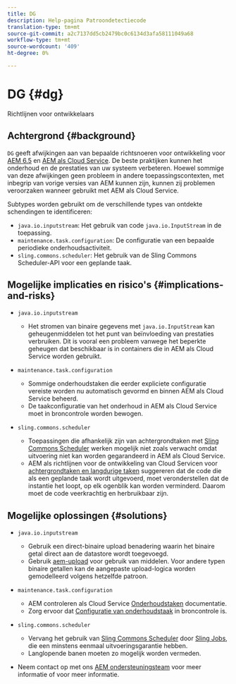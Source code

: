 ```yaml
---
title: DG
description: Help-pagina Patroondetectiecode
translation-type: tm+mt
source-git-commit: a2c7137dd5cb2479bc0c6134d3afa58111049a68
workflow-type: tm+mt
source-wordcount: '409'
ht-degree: 0%

---
```



# DG {#dg}

Richtlijnen voor ontwikkelaars

## Achtergrond {#background}

`DG` geeft afwijkingen aan van bepaalde richtsnoeren voor ontwikkeling voor  [AEM 6.5](https://experienceleague.adobe.com/docs/experience-manager-65/developing/introduction/dev-guidelines-bestpractices.html) en  [AEM als Cloud Service](https://experienceleague.adobe.com/docs/experience-manager-cloud-service/implementing/developing/development-guidelines.html). De beste praktijken kunnen het onderhoud en de prestaties van uw systeem verbeteren. Hoewel sommige van deze afwijkingen geen probleem in andere toepassingscontexten, met inbegrip van vorige versies van AEM kunnen zijn, kunnen zij problemen veroorzaken wanneer gebruikt met AEM als Cloud Service.

Subtypes worden gebruikt om de verschillende types van ontdekte schendingen te identificeren:

* `java.io.inputstream`: Het gebruik van code  `java.io.InputStream` in de toepassing.
* `maintenance.task.configuration`: De configuratie van een bepaalde periodieke onderhoudsactiviteit.
* `sling.commons.scheduler`: Het gebruik van de Sling Commons Scheduler-API voor een geplande taak.

## Mogelijke implicaties en risico&#39;s {#implications-and-risks}

* `java.io.inputstream`
   * Het stromen van binaire gegevens met `java.io.InputStream` kan geheugenmiddelen tot het punt van beïnvloeding van prestaties verbruiken. Dit is vooral een probleem vanwege het beperkte geheugen dat beschikbaar is in containers die in AEM als Cloud Service worden gebruikt.

* `maintenance.task.configuration`
   * Sommige onderhoudstaken die eerder expliciete configuratie vereiste worden nu automatisch gevormd en binnen AEM als Cloud Service beheerd.
   * De taakconfiguratie van het onderhoud in AEM als Cloud Service moet in broncontrole worden bewogen.

* `sling.commons.scheduler`
   * Toepassingen die afhankelijk zijn van achtergrondtaken met [Sling Commons Scheduler](https://sling.apache.org/documentation/bundles/scheduler-service-commons-scheduler.html) werken mogelijk niet zoals verwacht omdat uitvoering niet kan worden gegarandeerd in AEM als Cloud Service.
   * AEM als richtlijnen voor de ontwikkeling van Cloud Servicen voor [achtergrondtaken en langdurige taken](https://experienceleague.adobe.com/docs/experience-manager-cloud-service/implementing/developing/development-guidelines.html#background-tasks-and-long-running-jobs) suggereren dat de code die als een geplande taak wordt uitgevoerd, moet veronderstellen dat de instantie het loopt, op elk ogenblik kan worden verminderd. Daarom moet de code veerkrachtig en herbruikbaar zijn.

## Mogelijke oplossingen {#solutions}

* `java.io.inputstream`
   * Gebruik een direct-binaire upload benadering waarin het binaire getal direct aan de datastore wordt toegevoegd.
   * Gebruik [aem-upload](https://github.com/adobe/aem-upload) voor gebruik van middelen. Voor andere typen binaire getallen kan de aangepaste upload-logica worden gemodelleerd volgens hetzelfde patroon.

* `maintenance.task.configuration`
   * AEM controleren als Cloud Service [Onderhoudstaken](https://experienceleague.adobe.com/docs/experience-manager-cloud-service/operations/maintenance.html) documentatie.
   * Zorg ervoor dat [Configuratie van onderhoudstaak](https://experienceleague.adobe.com/docs/experience-manager-cloud-service/implementing/deploying/overview.html#maintenance-tasks-configuration-in-source-control) in broncontrole is.

* `sling.commons.scheduler`
   * Vervang het gebruik van [Sling Commons Scheduler](https://sling.apache.org/documentation/bundles/scheduler-service-commons-scheduler.html) door [Sling Jobs](https://sling.apache.org/documentation/bundles/apache-sling-eventing-and-job-handling.html#jobs-guarantee-of-processing), die een minstens eenmaal uitvoeringsgarantie hebben.
   * Langlopende banen moeten zo mogelijk worden vermeden.

* Neem contact op met ons [AEM ondersteuningsteam](https://helpx.adobe.com/enterprise/using/support-for-experience-cloud.html) voor meer informatie of voor meer informatie.
